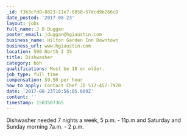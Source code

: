 ```yaml
---
_id: f3b3cfd0-8823-11e7-8858-57dcd9b266c8
date_posted: '2017-08-23'
layout: jobs
full_name: J D Duggan
poster_email: jduggan@hgiaustin.com
business_name: Hilton Garden Inn Downtown
business_url: www.hgiaustin.com
location: 500 North I 35
title: Dishwasher
category: boh
qualifications: Must be 18 or older.
job_type: full_time
compensation: $9.50 per hour
how_to_apply: Contact Chef JD 512-457-7970
date: '2017-08-23T16:56:05.609Z'
content: ''
timestamp: 1503507365
---
```

Dishwasher needed 7 nights a week, 5 p.m. - 11p.m and Saturday and Sunday morning 7a.m. - 2 p.m.
